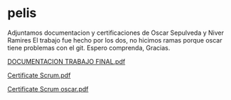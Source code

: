 # pelis
Adjuntamos documentacion y certificaciones de Oscar Sepulveda y Niver Ramires
El trabajo fue hecho por los dos, no hicimos ramas porque oscar tiene problemas con el git.
Espero comprenda, Gracias.

[DOCUMENTACION TRABAJO FINAL.pdf](https://github.com/Niver90/pelis/files/11609742/DOCUMENTACION.TRABAJO.FINAL.pdf)

[Certificate Scrum.pdf](https://github.com/Niver90/pelis/files/11609817/Certificate.Scrum.pdf)

[Certificate Scrum oscar.pdf](https://github.com/Niver90/pelis/files/11619763/Certificate.Scrum.oscar.pdf)


